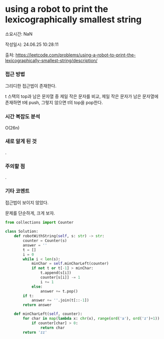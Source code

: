 # using a robot to print the lexicographically smallest string

소요시간: NaN

작성일시: 24.06.25 10:28:11

출처: https://leetcode.com/problems/using-a-robot-to-print-the-lexicographically-smallest-string/description/

### 접근 방법
그리디한 접근법이 존재한다.

t 스택의 top과 남은 문자열 중 제일 작은 문자를 비교, 제일 작은 문자가 남은 문자열에 존재하면 t에 push, 그렇지 않으면 t의 top을 pop한다.

### 시간 복잡도 분석
O(26n)

### 새로 알게 된 것
.

### 주의할 점
.

### 기타 코멘트
접근법이 보이지 않았다.

문제를 단순하게, 크게 보자.

```python
from collections import Counter

class Solution:
    def robotWithString(self, s: str) -> str:
        counter = Counter(s)
        answer = ''
        t = []
        i = 0
        while i < len(s):
            minChar = self.minCharLeft(counter)
            if not t or t[-1] > minChar:
                t.append(s[i])
                counter[s[i]] -= 1
                i += 1
            else:
                answer += t.pop()
        if t:
            answer += ''.join(t[::-1])
        return answer

    def minCharLeft(self, counter):
        for char in map(lambda x: chr(x), range(ord('a'), ord('z')+1)):
            if counter[char] > 0:
                return char
        return 'zz'
    
```
